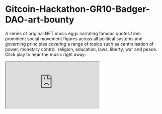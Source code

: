 # Gitcoin-Hackathon-GR10-Badger-DAO-art-bounty
A series of original NFT music eggs narrating famous quotes from prominent social movement figures across all political systems and governing principles covering a range of topics such as centralisation of power, monetary control, religion, education, laws, liberty, war and peace. 
Click play to hear the music right away:
<iframe src=https://audius.co/embed/playlist?id=8604&ownerId=38055&flavor=cardwidth="100%"height="480"allow="encrypted-media"style="border:none;"></iframe>
